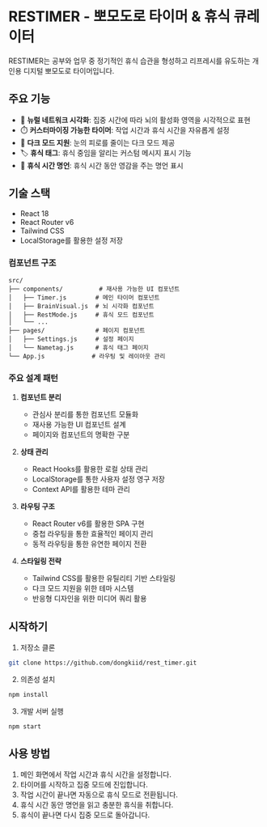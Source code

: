 # RESTIMER - 뽀모도로 타이머 & 휴식 큐레이터

RESTIMER는 공부와 업무 중 정기적인 휴식 습관을 형성하고 리프레시를 유도하는 개인용 디지털 뽀모도로 타이머입니다.

## 주요 기능

- 🧠 **뉴럴 네트워크 시각화**: 집중 시간에 따라 뇌의 활성화 영역을 시각적으로 표현
- ⏱️ **커스터마이징 가능한 타이머**: 작업 시간과 휴식 시간을 자유롭게 설정
- 🌙 **다크 모드 지원**: 눈의 피로를 줄이는 다크 모드 제공
- 🏷️ **휴식 태그**: 휴식 중임을 알리는 커스텀 메시지 표시 기능
- 💭 **휴식 시간 명언**: 휴식 시간 동안 영감을 주는 명언 표시

## 기술 스택

- React 18
- React Router v6
- Tailwind CSS
- LocalStorage를 활용한 설정 저장

### 컴포넌트 구조
```
src/
├── components/          # 재사용 가능한 UI 컴포넌트
│   ├── Timer.js        # 메인 타이머 컴포넌트
│   ├── BrainVisual.js  # 뇌 시각화 컴포넌트
│   ├── RestMode.js     # 휴식 모드 컴포넌트
│   └── ...
├── pages/              # 페이지 컴포넌트
│   ├── Settings.js     # 설정 페이지
│   └── Nametag.js      # 휴식 태그 페이지
└── App.js             # 라우팅 및 레이아웃 관리
```

### 주요 설계 패턴

1. **컴포넌트 분리**
   - 관심사 분리를 통한 컴포넌트 모듈화
   - 재사용 가능한 UI 컴포넌트 설계
   - 페이지와 컴포넌트의 명확한 구분

2. **상태 관리**
   - React Hooks를 활용한 로컬 상태 관리
   - LocalStorage를 통한 사용자 설정 영구 저장
   - Context API를 활용한 테마 관리

3. **라우팅 구조**
   - React Router v6를 활용한 SPA 구현
   - 중첩 라우팅을 통한 효율적인 페이지 관리
   - 동적 라우팅을 통한 유연한 페이지 전환

4. **스타일링 전략**
   - Tailwind CSS를 활용한 유틸리티 기반 스타일링
   - 다크 모드 지원을 위한 테마 시스템
   - 반응형 디자인을 위한 미디어 쿼리 활용

## 시작하기

1. 저장소 클론
```bash
git clone https://github.com/dongkiid/rest_timer.git
```

2. 의존성 설치
```bash
npm install
```

3. 개발 서버 실행
```bash
npm start
```

## 사용 방법

1. 메인 화면에서 작업 시간과 휴식 시간을 설정합니다.
2. 타이머를 시작하고 집중 모드에 진입합니다.
3. 작업 시간이 끝나면 자동으로 휴식 모드로 전환됩니다.
4. 휴식 시간 동안 명언을 읽고 충분한 휴식을 취합니다.
5. 휴식이 끝나면 다시 집중 모드로 돌아갑니다.

